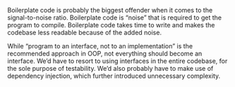 Boilerplate code is probably the biggest offender when it comes to the signal-to-noise ratio. Boilerplate code is “noise” that is required to get the program to compile. Boilerplate code takes time to write and makes the codebase less readable because of the added noise.

While “program to an interface, not to an implementation” is the recommended approach in OOP, not everything should become an interface. We’d have to resort to using interfaces in the entire codebase, for the sole purpose of testability. We’d also probably have to make use of dependency injection, which further introduced unnecessary complexity.